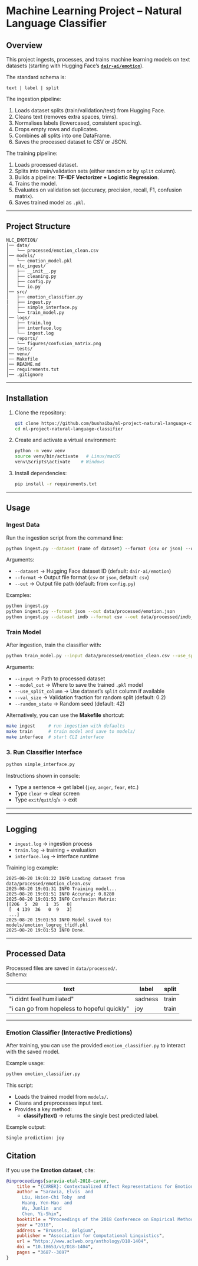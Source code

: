# Machine Learning Project – Natural Language Classifier  

## Overview  
This project ingests, processes, and trains machine learning models on text datasets (starting with Hugging Face’s **[`dair-ai/emotion`](https://huggingface.co/datasets/dair-ai/emotion)**).  

The standard schema is:  
```
text | label | split
```

The ingestion pipeline:  
1. Loads dataset splits (train/validation/test) from Hugging Face.  
2. Cleans text (removes extra spaces, trims).  
3. Normalises labels (lowercased, consistent spacing).  
4. Drops empty rows and duplicates.  
5. Combines all splits into one DataFrame.  
6. Saves the processed dataset to CSV or JSON.  

The training pipeline:  
1. Loads processed dataset.  
2. Splits into train/validation sets (either random or by `split` column).  
3. Builds a pipeline: **TF-IDF Vectorizer + Logistic Regression**.  
4. Trains the model.  
5. Evaluates on validation set (accuracy, precision, recall, F1, confusion matrix).  
6. Saves trained model as `.pkl`.  

---

## Project Structure  
```
NLC_EMOTION/
│── data/
│   └── processed/emotion_clean.csv
│── models/
│   └── emotion_model.pkl
│── nlc_ingest/
│   ├── __init__.py
│   ├── cleaning.py
│   ├── config.py
│   └── io.py
│── src/
│   ├── emotion_classifier.py
|   ├── ingest.py
│   ├── simple_interface.py
│   └── train_model.py
│── logs/
│   ├── train.log
│   ├── interface.log
│   └── ingest.log
│── reports/
│   └── figures/confusion_matrix.png
│── tests/
│── venv/
│── Makefile
│── README.md
│── requirements.txt
│── .gitignore

```

---

## Installation  

1. Clone the repository:  
   ```bash
   git clone https://github.com/bushaiba/ml-project-natural-language-classifier.git
   cd ml-project-natural-language-classifier
   ```

2. Create and activate a virtual environment:  
   ```bash
   python -m venv venv
   source venv/bin/activate   # Linux/macOS
   venv\Scripts\activate    # Windows
   ```

3. Install dependencies:  
   ```bash
   pip install -r requirements.txt
   ```

---

## Usage  

### Ingest Data
Run the ingestion script from the command line:
```bash
python ingest.py --dataset (name of dataset) --format (csv or json) --out (path to output file)
```

Arguments:  
- `--dataset` → Hugging Face dataset ID (default: `dair-ai/emotion`)  
- `--format`  → Output file format (`csv` or `json`, default: `csv`)  
- `--out`     → Output file path (default: from `config.py`)  

Examples:  
```bash
python ingest.py
python ingest.py --format json --out data/processed/emotion.json
python ingest.py --dataset imdb --format csv --out data/processed/imdb_clean.csv
```

### Train Model
After ingestion, train the classifier with:  
```bash
python train_model.py --input data/processed/emotion_clean.csv --use_split_column --model_out models/emotion_logreg_tfidf.pkl
```

Arguments:  
- `--input` → Path to processed dataset  
- `--model_out` → Where to save the trained `.pkl` model  
- `--use_split_column` → Use dataset’s `split` column if available  
- `--val_size` → Validation fraction for random split (default: 0.2)  
- `--random_state` → Random seed (default: 42)  

Alternatively, you can use the **Makefile** shortcut:  
```bash
make ingest     # run ingestion with defaults
make train      # train model and save to models/
make interface  # start CLI interface
```

### 3. Run Classifier Interface  
```bash
python simple_interface.py
```
Instructions shown in console:  
- Type a sentence → get label (`joy`, `anger`, `fear`, etc.)  
- Type `clear` → clear screen  
- Type `exit`/`quit`/`q`/`x` → exit  

---

---

## Logging  
- `ingest.log` → ingestion process  
- `train.log` → training + evaluation  
- `interface.log` → interface runtime 

Training log example:  
```
2025-08-20 19:01:22 INFO Loading dataset from data/processed/emotion_clean.csv
2025-08-20 19:01:31 INFO Training model...
2025-08-20 19:01:51 INFO Accuracy: 0.8280
2025-08-20 19:01:53 INFO Confusion Matrix:
[[206  5  28   1  35   0]
 [  4 139  36   0  9   3]
 ...]
2025-08-20 19:01:53 INFO Model saved to: models/emotion_logreg_tfidf.pkl
2025-08-20 19:01:53 INFO Done.
```

---

## Processed Data  
Processed files are saved in `data/processed/`.  
Schema:  

| text                                        | label    | split   |
|---------------------------------------------|----------|---------|
| "i didnt feel humiliated"                   | sadness  | train   |
| "i can go from hopeless to hopeful quickly" | joy      | train   |

---



### Emotion Classifier (Interactive Predictions)
After training, you can use the provided `emotion_classifier.py` to interact with the saved model.  

Example usage:  
```bash
python emotion_classifier.py
```

This script:  
- Loads the trained model from `models/`.  
- Cleans and preprocesses input text.  
- Provides a key method:  
  - **classify(text)** → returns the single best predicted label.   

Example output:  
```
Single prediction: joy

```


## Citation  

If you use the **Emotion dataset**, cite:  

```bibtex
@inproceedings{saravia-etal-2018-carer,
    title = "{CARER}: Contextualized Affect Representations for Emotion Recognition",
    author = "Saravia, Elvis  and
      Liu, Hsien-Chi Toby  and
      Huang, Yen-Hao  and
      Wu, Junlin  and
      Chen, Yi-Shin",
    booktitle = "Proceedings of the 2018 Conference on Empirical Methods in Natural Language Processing",
    year = "2018",
    address = "Brussels, Belgium",
    publisher = "Association for Computational Linguistics",
    url = "https://www.aclweb.org/anthology/D18-1404",
    doi = "10.18653/v1/D18-1404",
    pages = "3687--3697"
}
```
